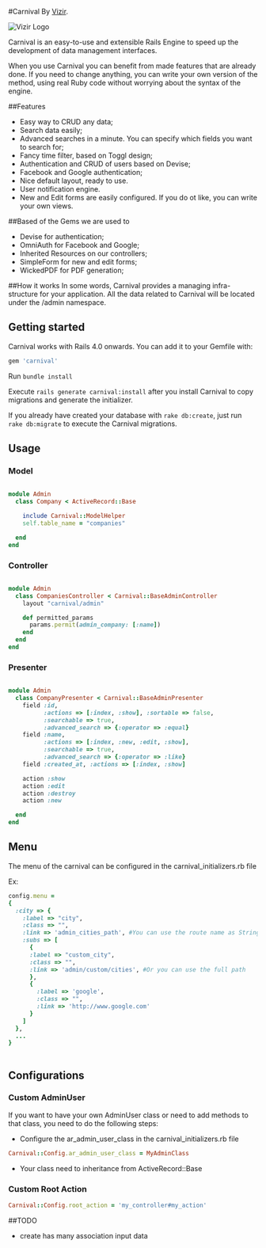 #Carnival
By [Vizir](http://vizir.com.br/).

![Vizir Logo](http://vizir.com.br/wp-content/themes/vizir/images/logo.png)

Carnival is an easy-to-use and extensible Rails Engine to speed up the development of data management interfaces.

When you use Carnival you can benefit from made features that are already done. If you need to change anything, you can write your own version of the method, using real Ruby code without worrying about the syntax of the engine.

##Features

* Easy way to CRUD any data;
* Search data easily;
* Advanced searches in a minute. You can specify which fields you want to search for;
* Fancy time filter, based on Toggl design;
* Authentication and CRUD of users based on Devise;
* Facebook and Google authentication;
* Nice default layout, ready to use.
* User notification engine.
* New and Edit forms are easily configured. If you do ot like, you can write your own views.

##Based of the Gems we are used to
* Devise for authentication;
* OmniAuth for Facebook and Google;
* Inherited Resources on our controllers;
* SimpleForm for new and edit forms;
* WickedPDF for PDF generation;

##How it works
In some words, Carnival provides a managing infra-structure for your application. All the data related to Carnival will be located under the /admin namespace.


## Getting started

Carnival works with Rails 4.0 onwards. You can add it to your Gemfile with:

```ruby
gem 'carnival'
```

Run `bundle install`


Execute `rails generate carnival:install` after you install Carnival to copy migrations and generate the initializer.

If you already have created your database with `rake db:create`, just run `rake db:migrate` to execute the Carnival migrations.


## Usage

### Model

```ruby

module Admin
  class Company < ActiveRecord::Base

    include Carnival::ModelHelper
    self.table_name = "companies"

  end
end

```

### Controller

```ruby

module Admin
  class CompaniesController < Carnival::BaseAdminController
    layout "carnival/admin"

    def permitted_params
      params.permit(admin_company: [:name])
    end
  end
end

```

### Presenter

```ruby

module Admin
  class CompanyPresenter < Carnival::BaseAdminPresenter
    field :id,
          :actions => [:index, :show], :sortable => false,
          :searchable => true,
          :advanced_search => {:operator => :equal}
    field :name,
          :actions => [:index, :new, :edit, :show],
          :searchable => true,
          :advanced_search => {:operator => :like}
    field :created_at, :actions => [:index, :show]

    action :show
    action :edit
    action :destroy
    action :new

  end
end
```

## Menu

The menu of the carnival can be configured in the carnival\_initializers.rb file

Ex:

``` ruby
config.menu = 
{
  :city => {
    :label => "city",
    :class => "",
    :link => 'admin_cities_path', #You can use the route name as String to define the link
    :subs => [
      {
      :label => "custom_city",
      :class => "",
      :link => 'admin/custom/cities', #Or you can use the full path
      },
      {
        :label => 'google',
        :class => "",
        :link => 'http://www.google.com'
      }
    ]
  },
  ...
}
  
```

## Configurations

### Custom AdminUser

If you want to have your own AdminUser class or need to add methods to that class, you need to do the following steps:

- Configure the ar\_admin\_user\_class in the carnival\_initializers.rb file

``` ruby
Carnival::Config.ar_admin_user_class = MyAdminClass
```

- Your class need to inheritance from ActiveRecord::Base

### Custom Root Action

``` ruby
Carnival::Config.root_action = 'my_controller#my_action'
```
##TODO
* create has many association input data
